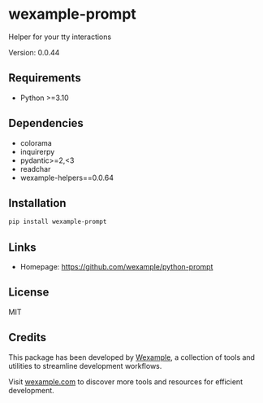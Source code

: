 # wexample-prompt

Helper for your tty interactions

Version: 0.0.44

## Requirements

- Python >=3.10

## Dependencies

- colorama
- inquirerpy
- pydantic>=2,<3
- readchar
- wexample-helpers==0.0.64

## Installation

```bash
pip install wexample-prompt
```

## Links

- Homepage: https://github.com/wexample/python-prompt

## License

MIT
## Credits

This package has been developed by [Wexample](https://wexample.com), a collection of tools and utilities to streamline development workflows.

Visit [wexample.com](https://wexample.com) to discover more tools and resources for efficient development.